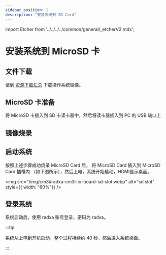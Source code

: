 ```yaml
---
sidebar_position: 2
description: "安装系统到 SD Card"
---
```


import Etcher from '../../../../common/general/\_etcherV2.mdx';

# 安装系统到 MicroSD 卡

## 文件下载

请到 [资源下载汇总](../../download) 下载操作系统镜像。

## MicroSD 卡准备

将 MicroSD 卡插入到 SD 卡读卡器中，然后将读卡器插入到 PC 的 USB 端口上

## 镜像烧录

<Etcher/>

## 启动系统

按照上述步骤成功烧录 MicroSD Card 后， 将 MicroSD Card 插入到 MicroSD Card 插槽内 （如下图所示），然后上电，系统开始启动，HDMI显示桌面。

<img
src="/img/cm3i/radxa-cm3i-io-board-sd-slot.webp"
alt="sd slot"
style={{ width: "60%"}}
/>

## 登录系统

系统启动后，使用 radxa 账号登录，密码为 radxa。

:::tip

系统从上电到开机启动，整个过程持续约 40 秒，然后进入系统桌面。

:::
